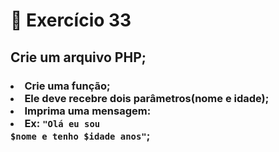 # :dart: Exercício 33
## Crie um arquivo PHP;
### <li> Crie uma função; <br> <li> Ele deve recebre dois parâmetros(nome e idade); <br> <li> Imprima uma mensagem: <br><li> Ex: <code>"Olá eu sou $nome e tenho $idade anos"</code>;
